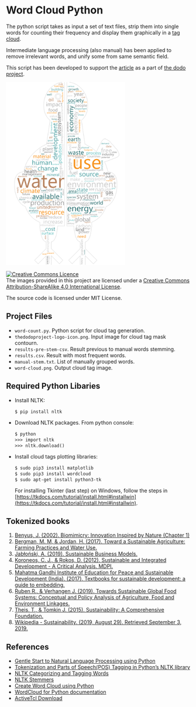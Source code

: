 
# Word Cloud Python 

The python script takes as input a set of text files, strip them into single words for counting
their frequency and display them graphically in a [tag cloud](https://en.wikipedia.org/wiki/Tag_cloud).

Intermediate language processing (also manual) has been applied to remove irrelevant words, and unify some from same semantic field.

This script has been developed to support the [article](https://thedodoproject.com/what-is-sustanability/) as a part of [the dodo project](www.thedodoproject.com/).

<img src="word-cloud.png" height="500px"> 

<a rel="license" href="http://creativecommons.org/licenses/by-sa/4.0/"><img alt="Creative Commons Licence" style="border-width:0" src="https://i.creativecommons.org/l/by-sa/4.0/88x31.png" /></a><br />The images provided in this project are licensed under a <a rel="license" href="http://creativecommons.org/licenses/by-sa/4.0/">Creative Commons Attribution-ShareAlike 4.0 International License</a>.

The source code is licensed under MIT License.

## Project Files 
- `word-count.py`. Python script for cloud tag generation.
- `thedodoproject-logo-icon.png`. Input image for cloud tag mask contourn.
- `results-pre-stem-csv`. Result previous to manual words stemming.
- `results.csv`. Result with most frequent words.  
- `manual-stem.txt`. List of manually grouped words.
- `word-cloud.png`. Output cloud tag image. 

## Required Python Libaries

- Install NLTK:
  ```
  $ pip install nltk
  ```

- Download NLTK packages. From python console:
    ```
    $ python 
    >>> import nltk
    >>> nltk.download()
    ```

- Install cloud tags plotting libraries:
    ```
    $ sudo pip3 install matplotlib
    $ sudo pip3 install wordcloud
    $ sudo apt-get install python3-tk 
    ``` 
  For installing Tkinter (last step) on Windows, follow the steps in [https://tkdocs.com/tutorial/install.html#installwin](https://tkdocs.com/tutorial/install.html#installwin).

## Tokenized books

1.  [Benyus, J. (2002). Biomimicry: Innovation Inspired by Nature (Chapter 1)](https://biomimicry.org/janine-benyus/first-chapter-biomimicry-innovation-inspired-nature/)
2. [Bergman, M. M, & Jordan, H. (2017). Toward a Sustainable Agriculture: Farming Practices and Water Use.](https://www.mdpi.com/books/pdfview/edition/820)
3. [Jabłoński, A. (2019). Sustainable Business Models.](https://www.mdpi.com/books/pdfview/book/1113)
4. [Koroneos, C. J., & Rokos, D. (2012). Sustainable and Integrated Development - A Critical Analysis. MDPI.](https://www.mdpi.com/2071-1050/4/1/141/htm)
5. [Mahatma Gandhi Institute of Education for Peace and Sustainable Development (India). (2017). Textbooks for sustainable development: a guide to embedding.](https://unesdoc.unesco.org/ark:/48223/pf0000259932)
6. [Ruben R., & Verhangen J. (2019). Towards Sustainable Global Food Systems: Conceptual and Policy Analysis of Agriculture, Food and Environment Linkages.](https://www.mdpi.com/books/pdfview/book/1276)
7. [Theis, T., & Tomkin J. (2015). Sustainability: A Comprehensive Foundation.](https://open.umn.edu/opentextbooks/textbooks/sustainability-a-comprehensive-foundation)
8. [Wikipedia - Sustainability. (2019, August 29). Retrieved September 3, 2019.](https://en.wikipedia.org/wiki/Sustainability)


## References

* [Gentle Start to Natural Language Processing using Python](https://towardsdatascience.com/gentle-start-to-natural-language-processing-using-python-6e46c07addf3)
* [Tokenization and Parts of Speech(POS) Tagging in Python’s NLTK library](https://medium.com/@gianpaul.r/tokenization-and-parts-of-speech-pos-tagging-in-pythons-nltk-library-2d30f70af13b)
* [NLTK Categorizing and Tagging Words](https://www.nltk.org/book/ch05.html)
* [NLTK Stemmers](http://www.nltk.org/howto/stem.html)
* [Create Word Cloud using Python](https://www.tutorialspoint.com/create-word-cloud-using-python)
* [WordCloud for Python documentation](https://amueller.github.io/word_cloud/index.html)
* [ActiveTcl Download](https://www.activestate.com/products/activetcl/downloads/)



